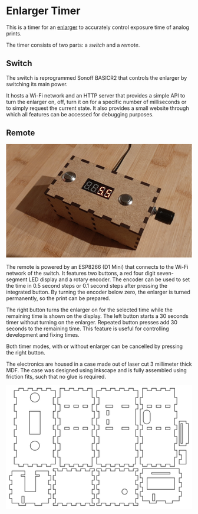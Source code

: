 # Enlarger Timer
This is a timer for an [enlarger](https://en.wikipedia.org/wiki/Enlarger) to accurately control exposure time of analog prints.

The timer consists of two parts: a _switch_ and a _remote_.

## Switch
The switch is reprogrammed Sonoff BASICR2 that controls the enlarger by switching its main power. 

It hosts a Wi-Fi network and an HTTP server that provides a simple API to turn the enlarger on, off, turn it on for a specific number of milliseconds or to simply request the current state. 
It also provides a small website through which all features can be accessed for debugging purposes. 

## Remote
![photo of the assembled remote](images/remote.jpg)

The remote is powered by an ESP8266 (D1 Mini) that connects to the Wi-Fi network of the switch.
It features two buttons, a red four digit seven-segment LED display and a rotary encoder. 
The encoder can be used to set the time in 0.5 second steps or 0.1 second steps after pressing the integrated button. 
By turning the encoder below zero, the enlarger is turned permanently, so the print can be prepared. 

The right button turns the enlarger on for the selected time while the remaining time is shown on the display. 
The left button starts a 30 seconds timer without turning on the enlarger. 
Repeated button presses add 30 seconds to the remaining time. 
This feature is useful for controlling development and fixing times. 

Both timer modes, with or without enlarger can be cancelled by pressing the right button. 

The electronics are housed in a case made out of laser cut 3 millimeter thick MDF. 
The case was designed using Inkscape and is fully assembled using friction fits, such that no glue is required. 

![cutting outlines for the case](images/case-cut.svg)


